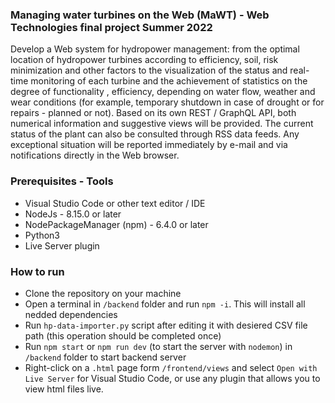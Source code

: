 ### Managing water turbines on the Web (MaWT) - Web Technologies final project Summer 2022

Develop a Web system for hydropower management: from the optimal location of hydropower turbines according to efficiency, soil, risk minimization and other factors to the visualization of the status and real-time monitoring of each turbine and the achievement of statistics on the degree of functionality , efficiency, depending on water flow, weather and wear conditions (for example, temporary shutdown in case of drought or for repairs - planned or not). Based on its own REST / GraphQL API, both numerical information and suggestive views will be provided. The current status of the plant can also be consulted through RSS data feeds. Any exceptional situation will be reported immediately by e-mail and via notifications directly in the Web browser.

### Prerequisites - Tools
* Visual Studio Code or other text editor / IDE
* NodeJs - 8.15.0 or later
* NodePackageManager (npm) - 6.4.0 or later
* Python3
* Live Server plugin


### How to run
* Clone the repository on your machine
* Open a terminal in `/backend` folder and run `npm -i`. This will install all nedded dependencies
* Run `hp-data-importer.py` script after editing it with desiered CSV file path (this operation should be completed once)
* Run `npm start` or `npm run dev` (to start the server with `nodemon`) in  `/backend` folder to start backend server
* Right-click on a `.html` page form `/frontend/views` and select `Open with Live Server` for Visual Studio Code, or use any plugin that allows you to view html files live.
